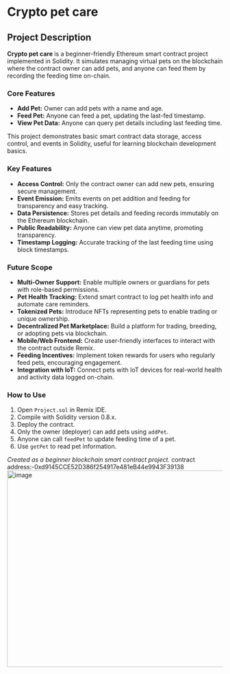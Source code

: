 # Crypto pet care

## Project Description

**Crypto pet care** is a beginner-friendly Ethereum smart contract project implemented in Solidity. It simulates managing virtual pets on the blockchain where the contract owner can add pets, and anyone can feed them by recording the feeding time on-chain.

### Core Features

- **Add Pet:** Owner can add pets with a name and age.  
- **Feed Pet:** Anyone can feed a pet, updating the last-fed timestamp.  
- **View Pet Data:** Anyone can query pet details including last feeding time.

This project demonstrates basic smart contract data storage, access control, and events in Solidity, useful for learning blockchain development basics.

### Key Features

- **Access Control:** Only the contract owner can add new pets, ensuring secure management.  
- **Event Emission:** Emits events on pet addition and feeding for transparency and easy tracking.  
- **Data Persistence:** Stores pet details and feeding records immutably on the Ethereum blockchain.  
- **Public Readability:** Anyone can view pet data anytime, promoting transparency.  
- **Timestamp Logging:** Accurate tracking of the last feeding time using block timestamps.

### Future Scope

- **Multi-Owner Support:** Enable multiple owners or guardians for pets with role-based permissions.  
- **Pet Health Tracking:** Extend smart contract to log pet health info and automate care reminders.  
- **Tokenized Pets:** Introduce NFTs representing pets to enable trading or unique ownership.  
- **Decentralized Pet Marketplace:** Build a platform for trading, breeding, or adopting pets via blockchain.  
- **Mobile/Web Frontend:** Create user-friendly interfaces to interact with the contract outside Remix.  
- **Feeding Incentives:** Implement token rewards for users who regularly feed pets, encouraging engagement.  
- **Integration with IoT:** Connect pets with IoT devices for real-world health and activity data logged on-chain.

### How to Use

1. Open `Project.sol` in Remix IDE.  
2. Compile with Solidity version 0.8.x.  
3. Deploy the contract.  
4. Only the owner (deployer) can add pets using `addPet`.  
5. Anyone can call `feedPet` to update feeding time of a pet.  
6. Use `getPet` to read pet information.

*Created as a beginner blockchain smart contract project.*
contract address:-0xd9145CCE52D386f254917e481eB44e9943F39138
<img width="1269" height="458" alt="image" src="https://github.com/user-attachments/assets/e0636783-314f-4a82-963c-a23a8db294dc" />
